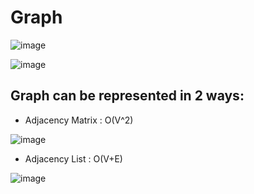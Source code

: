 # Graph

![image](https://user-images.githubusercontent.com/23376002/164894345-cb07627e-98d9-4be4-aea1-eed673c568c4.png)

![image](https://user-images.githubusercontent.com/23376002/164894358-4e9d0d17-401b-47c8-abca-e7be563a7117.png)



## Graph can be represented in 2 ways:

- Adjacency Matrix : O(V^2)

![image](https://user-images.githubusercontent.com/23376002/164896038-2b0c0ba5-c0d9-45de-a377-278a9f2bf46c.png)


- Adjacency List : O(V+E)

![image](https://user-images.githubusercontent.com/23376002/164896071-2f79a0b3-8106-4f24-a587-5aee62ec38dd.png)




